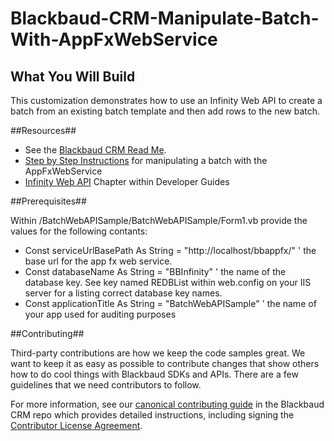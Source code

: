Blackbaud-CRM-Manipulate-Batch-With-AppFxWebService
===================================================

## What You Will Build ##

This customization demonstrates how to use an Infinity Web API to create a batch from an existing batch template and then add rows to the new batch. 

##Resources##
* See the [Blackbaud CRM Read Me](https://github.com/blackbaud-community/Blackbaud-CRM/blob/master/README.md). 
* [Step by Step Instructions](https://www.blackbaud.com/files/support/guides/infinitydevguide/Subsystems/inwebapi-developer-help/Content/InfinityBatch/coManipulatingBatchWithThe.htm) for manipulating a batch with the AppFxWebService
* [Infinity Web API](https://www.blackbaud.com/files/support/guides/infinitydevguide/infsdk-developer-help.htm#../Subsystems/inwebapi-developer-help/Content/InfinityWebAPI/WelcomeInfinityWebAPI.htm) Chapter within Developer Guides

##Prerequisites##

Within /BatchWebAPISample/BatchWebAPISample/Form1.vb provide the values for the following contants:
- Const serviceUrlBasePath As String = "http://localhost/bbappfx/" ' the base url for the app fx web service.
- Const databaseName As String = "BBInfinity" ' the name of the database key.  See key named REDBList within web.config on your IIS server for a listing correct database key names.  
- Const applicationTitle As String = "BatchWebAPISample" ' the name of your app used for auditing purposes

##Contributing##

Third-party contributions are how we keep the code samples great. We want to keep it as easy as possible to contribute changes that show others how to do cool things with Blackbaud SDKs and APIs. There are a few guidelines that we need contributors to follow.

For more information, see our [canonical contributing guide](https://github.com/blackbaud-community/Blackbaud-CRM/blob/master/CONTRIBUTING.md) in the Blackbaud CRM repo which provides detailed instructions, including signing the [Contributor License Agreement](http://developer.blackbaud.com/cla).
